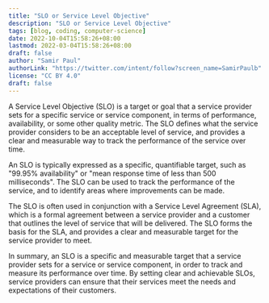 ```yaml
---
title: "SLO or Service Level Objective"
description: "SLO or Service Level Objective"
tags: [blog, coding, computer-science]
date: 2022-10-04T15:58:26+08:00
lastmod: 2022-03-04T15:58:26+08:00
draft: false
author: "Samir Paul"
authorLink: "https://twitter.com/intent/follow?screen_name=SamirPaulb"
license: "CC BY 4.0"
draft: false
---
```



<script async src="https://pagead2.googlesyndication.com/pagead/js/adsbygoogle.js?client=ca-pub-8274401353019049" loading="lazy"
     crossorigin="anonymous"></script>
<!-- Display ads -->
<ins class="adsbygoogle"
     style="display:block"
     data-ad-client="ca-pub-8274401353019049"
     data-ad-slot="5522300086"
     data-ad-format="auto"
     data-full-width-responsive="true"></ins>
<script>
     (adsbygoogle = window.adsbygoogle || []).push({});
</script>


A Service Level Objective (SLO) is a target or goal that a service provider sets for a specific service or service component, in terms of performance, availability, or some other quality metric. The SLO defines what the service provider considers to be an acceptable level of service, and provides a clear and measurable way to track the performance of the service over time.

An SLO is typically expressed as a specific, quantifiable target, such as "99.95% availability" or "mean response time of less than 500 milliseconds". The SLO can be used to track the performance of the service, and to identify areas where improvements can be made.

The SLO is often used in conjunction with a Service Level Agreement (SLA), which is a formal agreement between a service provider and a customer that outlines the level of service that will be delivered. The SLO forms the basis for the SLA, and provides a clear and measurable target for the service provider to meet.

In summary, an SLO is a specific and measurable target that a service provider sets for a service or service component, in order to track and measure its performance over time. By setting clear and achievable SLOs, service providers can ensure that their services meet the needs and expectations of their customers.



